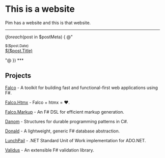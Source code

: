 # This is a website

<p class="big">Pim has a website and this is that website.</p>

***
$(foreach($post in $postMeta) {
@"
<p>
    <small class="muted monospace">$($post.Date)</small>
    <br /><a href="$($post.Url)">$($post.Title)</a>
</p>
"@
})
***

## Projects

[Falco](//github.com/pimbrouwers/Falco) - A toolkit for building fast and functional-first web applications using F#.

[Falco.Htmx](//github.com/pimbrouwers/Falco.Htmx) - Falco + htmx = ❤️.

[Falco.Markup](//github.com/pimbrouwers/Falco.Markup) - An F# DSL for efficient markup generation.

[Danom](//github.com/pimbrouwers/Danom) - Structures for durable programming patterns in C#.

[Donald](//github.com/pimbrouwers/Donald) - A lightweight, generic F# database abstraction.

[LunchPail](//github.com/pimbrouwers/LunchPail) - .NET Standard Unit of Work implementation for ADO.NET.

[Validus](//github.com/pimbrouwers/Validus) - An extensible F# validation library.
